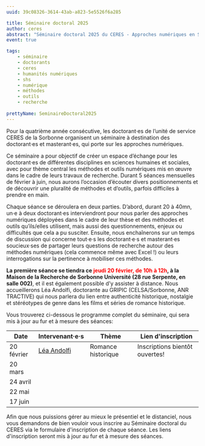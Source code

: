 ```yaml
---
uuid: 39c08326-3614-43ab-a823-5e5526f6a285

title: Séminaire doctoral 2025
author: ceres
abstract: "Séminaire doctoral 2025 du CERES - Approches numériques en SHS"
event: true

tags:
    - séminaire
    - doctorants
    - ceres
    - humanités numériques
    - shs
    - numérique
    - méthodes
    - outils
    - recherche
    
prettyName: SeminaireDoctoral2025
---
```


Pour la quatrième année consécutive, les doctorant·es de l’unité de service CERES de la Sorbonne organisent un séminaire
à destination des doctorant·es et masterant·es, qui porte sur les approches numériques.

Ce séminaire a pour objectif de créer un espace d’échange pour les doctorant·es de différentes disciplines en sciences
humaines et sociales, avec pour thème central les méthodes et outils numériques mis en œuvre dans le cadre de leurs
travaux de recherche. Durant 5 séances mensuelles de février à juin, nous aurons l’occasion d’écouter divers
positionnements et de découvrir une pluralité de méthodes et d’outils, parfois difficiles à prendre en main.

Chaque séance se déroulera en deux parties. D’abord, durant 20 à 40mn, un·e à deux doctorant·es interviendront pour nous
parler des approches numériques déployées dans le cadre de leur thèse et des méthodes et outils qu’ils/elles utilisent,
mais aussi des questionnements, enjeux ou difficultés que cela a pu susciter. Ensuite, nous enchaînerons sur un temps de
discussion qui concerne tout·e·s les doctorant·e·s et masterant·es soucieux·ses de partager leurs questions de recherche
autour des méthodes numériques (cela commence même avec Excel !) ou leurs interrogations sur la pertinence à mobiliser
ces méthodes.

**La première séance se tiendra ce <span style="color:red;">jeudi 20 février, de 10h à 12h</span>, à la Maison de la
Recherche de Sorbonne Université (28 rue Serpente, en salle 002)**, et il est également possible d’y assister à
distance. Nous accueillerons Léa Andolfi, doctorante au GRIPIC (CELSA/Sorbonne, ANR TRACTIVE) qui nous parlera du lien
entre authenticité historique, nostalgie et stéréotypes de genre dans les films et séries de romance historique.

Vous trouverez ci-dessous le programme complet du séminaire, qui sera mis à jour au fur et à mesure des séances:

| Date       | Intervenant·e·s                                                 | Thème              | Lien d'inscription             | 
|------------|-----------------------------------------------------------------|--------------------|--------------------------------|
| 20 février | [Léa Andolfi](https://ceres.sorbonne-universite.fr/LeaAndolfi/) | Romance historique | Inscriptions bientôt ouvertes! |
| 20 mars    |                                                                 |                    |                                |
| 24 avril   |                                                                 |                    |                                |
| 22 mai     |                                                                 |                    |                                |
| 17 juin    |                                                                 |                    |                                |


Afin que nous puissions gérer au mieux le présentiel et le distanciel, nous vous demandons de bien vouloir vous inscrire au Séminaire doctoral du CERES via le formulaire d'inscription de chaque séance. Les liens d'inscription seront mis à jour au fur et à mesure des séances.

